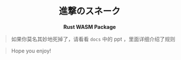 <div align="center">
  <h1><code>進撃のスネーク</code></h1>
  <strong>Rust WASM Package</strong>
</div>

> 如果你莫名其妙地死掉了，请看看 `docs` 中的  ppt ，里面详细介绍了规则

> Hope you enjoy!